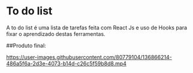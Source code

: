 # To do list
A to do list é uma lista de tarefas feita com React Js e uso de Hooks para fixar o aprendizado destas ferramentas.

##Produto final:

https://user-images.githubusercontent.com/80779104/136866214-486a5f6a-2d3e-4073-b14d-c26c5f59b8d8.mp4


